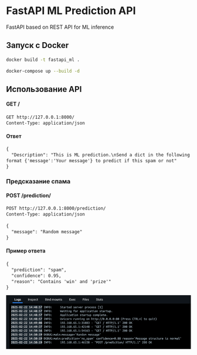 # FastAPI ML Prediction API 
FastAPI based on REST API for ML inference

## Запуск с Docker
```bash
docker build -t fastapi_ml .
```

```bash
docker-compose up --build -d
```

## Использованиe API  
#### GET /
```http
GET http://127.0.0.1:8000/
Content-Type: application/json
```

#### Ответ
```
{
  "Description": "This is ML prediction.\nSend a dict in the following format {'message':'Your message'} to predict if this spam or not"
}
```

### Предсказание спама
#### POST /prediction/
```http
POST http://127.0.0.1:8000/prediction/
Content-Type: application/json

{
  "message": "Random message"
}
```

#### Пример ответа
```
{
  "prediction": "spam",
  "confidence": 0.95,
  "reason": "Contains 'win' and 'prize'"
}
```


![img.png](img.png)